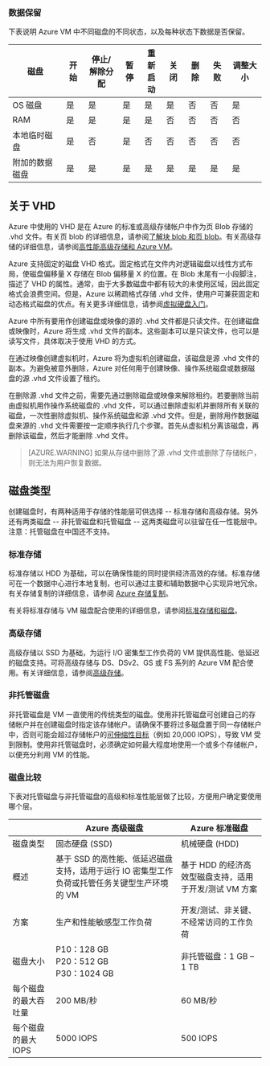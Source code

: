 ### 数据保留 

下表说明 Azure VM 中不同磁盘的不同状态，以及每种状态下数据是否保留。

| 磁盘 | 开始 | 停止/<br>解除分配 | 暂停 | 重新<br>启动 | 关闭<br> | 删除 | 失败 | 调整大小 | 
| ---- | ----- | ---- | ---- | ---- | ----  | ------ | ------- | ------ | 
| OS 磁盘 | 是 | 是 | 是 | 是 | 是 | 否 | 否 | 是 | 
| RAM | 是 | 是 | 是 | 是 | 否 | 否 | 否 | 否 | 
| 本地临时磁盘 | 是 | 否 | 是 | 否 | 否 | 否 | 否 | 否 | 
| 附加的数据磁盘 | 是 | 是 | 是 | 是 | 是 | 是 | 是 | 是 | 

## 关于 VHD

Azure 中使用的 VHD 是在 Azure 的标准或高级存储帐户中作为页 Blob 存储的 .vhd 文件。有关页 blob 的详细信息，请参阅[了解块 blob 和页 blob](https://docs.microsoft.com/rest/api/storageservices/fileservices/Understanding-Block-Blobs--Append-Blobs--and-Page-Blobs/)。有关高级存储的详细信息，请参阅[高性能高级存储和 Azure VM](/documentation/articles/storage-premium-storage/)。

Azure 支持固定的磁盘 VHD 格式。固定格式在文件内对逻辑磁盘以线性方式布局，使磁盘偏移量 X 存储在 Blob 偏移量 X 的位置。在 Blob 末尾有一小段脚注，描述了 VHD 的属性。通常，由于大多数磁盘中都有较大的未使用区域，因此固定格式会浪费空间。但是，Azure 以稀疏格式存储 .vhd 文件，使用户可兼获固定和动态格式磁盘的优点。有关更多详细信息，请参阅[虚拟硬盘入门](https://technet.microsoft.com/zh-cn/library/dd979539.aspx)。

Azure 中所有要用作创建磁盘或映像的源的 .vhd 文件都是只读文件。在创建磁盘或映像时，Azure 将生成 .vhd 文件的副本。这些副本可以是只读文件，也可以是读写文件，具体取决于使用 VHD 的方式。

在通过映像创建虚拟机时，Azure 将为虚拟机创建磁盘，该磁盘是源 .vhd 文件的副本。为避免被意外删除，Azure 对任何用于创建映像、操作系统磁盘或数据磁盘的源 .vhd 文件设置了租约。

在删除源 .vhd 文件之前，需要先通过删除磁盘或映像来解除租约。若要删除当前由虚拟机用作操作系统磁盘的 .vhd 文件，可以通过删除虚拟机并删除所有关联的磁盘，一次性删除虚拟机、操作系统磁盘和源 .vhd 文件。但是，删除用作数据磁盘来源的 .vhd 文件需要按一定顺序执行几个步骤。首先从虚拟机分离该磁盘，再删除该磁盘，然后才能删除 .vhd 文件。

> [AZURE.WARNING]
如果从存储中删除了源 .vhd 文件或删除了存储帐户，则无法为用户恢复数据。
> 

## 磁盘类型 

创建磁盘时，有两种适用于存储的性能层可供选择 -- 标准存储和高级存储。另外还有两类磁盘 -- 非托管磁盘和托管磁盘 -- 这两类磁盘可以驻留在任一性能层中。注意：托管磁盘在中国还不支持。

### 标准存储 

标准存储以 HDD 为基础，可以在确保性能的同时提供经济高效的存储。标准存储可在一个数据中心进行本地复制，也可以通过主要和辅助数据中心实现异地冗余。有关存储复制的详细信息，请参阅 [Azure 存储复制](/documentation/articles/storage-redundancy/)。

有关将标准存储与 VM 磁盘配合使用的详细信息，请参阅[标准存储和磁盘](/documentation/articles/storage-standard-storage/)。

### 高级存储 

高级存储以 SSD 为基础，为运行 I/O 密集型工作负荷的 VM 提供高性能、低延迟的磁盘支持。可将高级存储与 DS、DSv2、GS 或 FS 系列的 Azure VM 配合使用。有关详细信息，请参阅[高级存储](/documentation/articles/storage-premium-storage/)。

### 非托管磁盘

非托管磁盘是 VM 一直使用的传统类型的磁盘。使用非托管磁盘可创建自己的存储帐户并在创建磁盘时指定该存储帐户。请确保不要将过多磁盘置于同一存储帐户中，否则可能会超过存储帐户的[可伸缩性目标](/documentation/articles/storage-scalability-targets/)（例如 20,000 IOPS），导致 VM 受到限制。使用非托管磁盘时，必须确定如何最大程度地使用一个或多个存储帐户，以便充分利用 VM 的性能。



### 磁盘比较

下表对托管磁盘与非托管磁盘的高级和标准性能层做了比较，方便用户确定要使用哪个层。

| | Azure 高级磁盘 | Azure 标准磁盘 |
|--- | ------------------ | ------------------- |
| 磁盘类型 | 固态硬盘 (SSD) | 机械硬盘 (HDD) |
| 概述 | 基于 SSD 的高性能、低延迟磁盘支持，适用于运行 IO 密集型工作负荷或托管任务关键型生产环境的 VM | 基于 HDD 的经济高效型磁盘支持，适用于开发/测试 VM 方案 |
| 方案 | 生产和性能敏感型工作负荷 | 开发/测试、非关键、<br>不经常访问的工作负荷 |
| 磁盘大小 | P10：128 GB<br>P20：512 GB<br>P30：1024 GB | 非托管磁盘：1 GB – 1 TB |
| 每个磁盘的最大吞吐量 | 200 MB/秒 | 60 MB/秒 |
| 每个磁盘的最大 IOPS | 5000 IOPS | 500 IOPS |

<!---HONumber=Mooncake_0313_2017-->